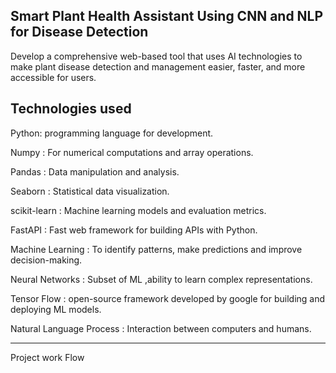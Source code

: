 Smart Plant Health Assistant Using CNN and NLP for Disease Detection
--------------------------------------------------------------------

Develop a comprehensive web-based tool that uses AI technologies to make plant disease detection and management easier, faster, and more accessible for users.



Technologies used
-----------------
Python: programming language for development.

Numpy : For numerical computations and array operations.

Pandas : Data manipulation and analysis.

Seaborn : Statistical data visualization.

scikit-learn : Machine learning models and evaluation metrics.

FastAPI : Fast web framework for building APIs with Python.

Machine Learning : To identify patterns, make predictions and improve decision-making.

Neural Networks : Subset of ML ,ability to learn complex representations.

Tensor Flow : open-source framework developed by google for building and deploying ML models.

Natural Language Process : Interaction between computers and humans.

---------------------------------------------------------------------------

Project work Flow
